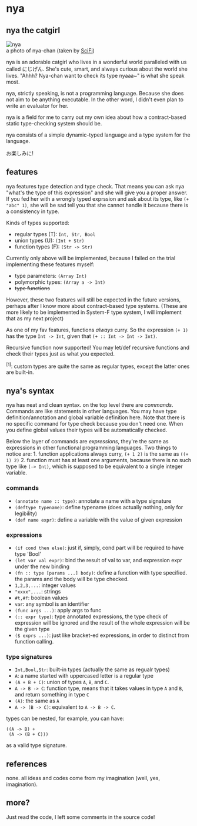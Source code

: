 # nya

## nya the catgirl

![nya](http://i.imgur.com/UcqXJyPl.jpg)<br>
a photo of nya-chan (taken by [SciFi](http://konachan.net/post/show/191401/animal-animal_ears-black_hair-cat-catgirl-cat_smil))

nya is an adorable catgirl who lives in a wonderful world paralleled
with us called にじげん. She's cute, smart, and always curious about
the world she lives. "Ahhh? Nya-chan want to check its type nyaaa~" is
what she speak most.

nya, strictly speaking, is not a programming language. Because she
does not aim to be anything executable. In the other word, I didn't
even plan to write an evaluator for her.

nya is a field for me to carry out my own idea about how a
contract-based static type-checking system should be.

nya consists of a simple dynamic-typed language and a type system for
the language.

お楽しみに!

## features


nya features type detection and type check. That means you can ask nya
"what's the type of this expression" and she will give you a proper
answer. If you fed her with a wrongly typed exprssion and ask about
its type, like `(+ "abc" 1)`, she will be sad tell you that she cannot
handle it because there is a consistency in type.


Kinds of types supported:

* regular types (T): `Int, Str, Bool`
* union types (U): `(Int + Str)`
* function types (F): `(Str -> Str)`

Currently only above will be implemented, because I failed on the
trial implementing these features myself:

* type parameters: `(Array Int)`
* polymorphic types: `(Array a -> Int)`
* ~~type functions~~

However, these two features will still be expected in the future
versions, perhaps after I know more about contract-based type
systems. (These are more likely to be implemented in System-F type
system, I will implement that as my next project)

As one of my fav features, functions *always* curry. So the expression `(+ 1)` has the type `Int -> Int`, given that `(+ :: Int -> Int -> Int)`.

Recursive function now supported! You may let/def recursive functions
and check their types just as what you expected.

<sup>[1]</sup>: custom types are quite the same as regular types,
except the latter ones are built-in.

## nya's syntax

nya has neat and clean syntax. on the top level there are
*commands*. Commands are like statements in other languages. You may
have type definition/annotation and global variable definition
here. Note that there is no specific command for type check because
you don't need one. When you define global values their types will be
automatically checked.

Below the layer of commands are *expressions*, they're the same as
expressions in other functional programming languages. Two things to
notice are: 1. function applications always curry, `(+ 1 2)` is the
same as `((+ 1) 2)` 2. function must has at least one arguments,
because there is no such type like `(-> Int)`, which is supposed to be
equivalent to a single integer variable.


### commands

* `(annotate name :: type)`: annotate a name with a type signature
* `(deftype typename)`: define typename (does actually nothing, only for legibility)
* `(def name expr)`: define a variable with the value of given expression

### expressions

* `(if cond then else)`: just if, simply, cond part will be required to have type 'Bool'
* `(let var val expr)`: bind the result of val to var, and expression expr under the new binding
* `(fn :: type [params ...] body)`: define a function with type specified. the params and the body will be type checked.
* `1,2,3,...`: integer values
* `"xxxx",...`: strings
* `#t,#f`: boolean values
* `var`: any symbol is an identifier
* `(func args ...)`: apply args to func
* `(:: expr type)`: type annotated expressions, the type check of expression will be ignored and the result of the whole expression will be the given type
* `($ exprs ...)`: just like bracket-ed expressions, in order to distinct from function calling.

### type signatures

* `Int,Bool,Str`: built-in types (actually the same as regualr types)
* `A`: a name started with uppercased letter is a regular type
* `(A + B + C)`: union of types `A`, `B`, and `C`.
* `A -> B -> C`: function type, means that it takes values in type `A` and `B`, and return something in type `C`
* `(A)`: the same as `A`
* `A -> (B -> C)`: equivalent to `A -> B -> C`.

types can be nested, for example, you can have:

```
((A -> B) +
 (A -> (B + C)))
```

as a valid type signature.

## references

none. all ideas and codes come from my imagination (well, yes, imagination).

## more?

Just read the code, I left some comments in the source code!
